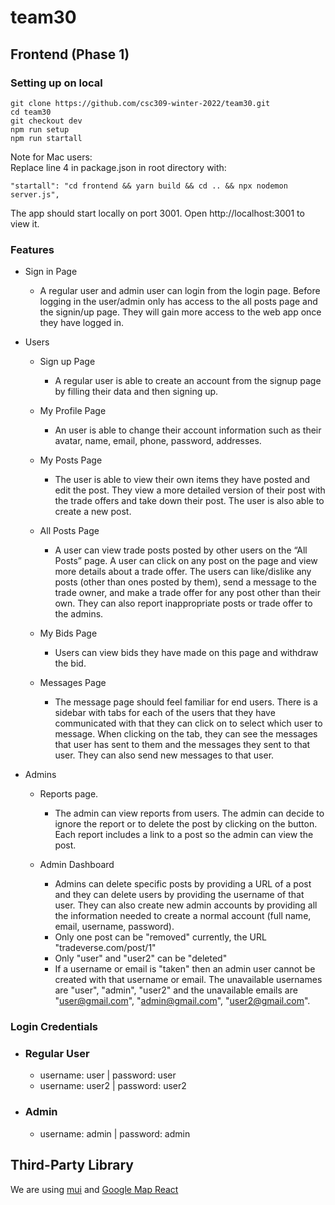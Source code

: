# team30

## Frontend (Phase 1)
### Setting up on local
```
git clone https://github.com/csc309-winter-2022/team30.git
cd team30
git checkout dev
npm run setup
npm run startall
```
Note for Mac users:<br/>
Replace line 4 in package.json in root directory with:
```
"startall": "cd frontend && yarn build && cd .. && npx nodemon server.js",
```
The app should start locally on port 3001. Open http://localhost:3001 to view it.

### Features

- Sign in Page
  - A regular user and admin user can login from the login page. Before logging in the user/admin only has access to the all posts page and the signin/up page. They will gain more access to the web app once they have logged in.

- Users

  - Sign up Page
    - A regular user is able to create an account from the signup page by filling their data and then signing up.

  - My Profile Page
    - An user is able to change their account information such as their avatar, name, email, phone, password, addresses.

  - My Posts Page
    - The user is able to view their own items they have posted and edit the post. They view a  more detailed version of their post with the trade offers and take down their post. The user is also able to create a new post.

  - All Posts Page
    - A user can view trade posts posted by other users on the “All Posts” page. A user can click on any post on the page and view more details about a trade offer. The users can like/dislike any posts (other than ones posted by them), send a message to the trade owner, and make a trade offer for any post other than their own. They can also report inappropriate posts or trade offer to the admins.

  - My Bids Page
    - Users can view bids they have made on this page and withdraw the bid.

  - Messages Page
    - The message page should feel familiar for end users. There is a sidebar with tabs for each of the users that they have communicated with that they can click on to select which user to message. When clicking on the tab, they can see the messages that user has sent to them and the messages they sent to that user. They can also send new messages to that user.

- Admins

  - Reports page.
    - The admin can view reports from users. The admin can decide to ignore the report or to delete the post by clicking on the button. Each report includes a link to a post so the admin can view the post. 

  - Admin Dashboard
    - Admins can delete specific posts by providing a URL of a post and they can delete users by providing the username of that user. They can also create new admin accounts by providing all the information needed to create a normal account (full name, email, username, password).
    - Only one post can be "removed" currently, the URL "tradeverse.com/post/1"
    - Only "user" and "user2" can be "deleted"
    - If a username or email is "taken" then an admin user cannot be created with that username or email. The unavailable usernames are "user", "admin", "user2" and the unavailable emails are "user@gmail.com", "admin@gmail.com", "user2@gmail.com".


### Login Credentials
- ### Regular User
  - username: user | password: user <br/>
  - username: user2 | password: user2
- ### Admin
  - username: admin | password: admin 

## Third-Party Library
We are using [mui](https://mui.com/) and [Google Map React](https://www.npmjs.com/package/google-map-react)

